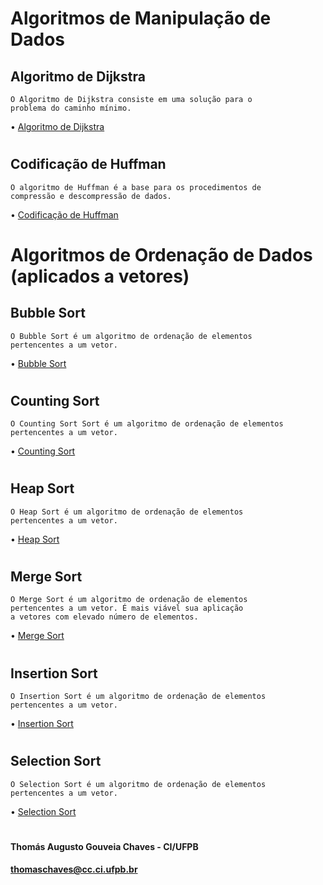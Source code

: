 # Algoritmos de Manipulação de Dados

## Algoritmo de Dijkstra
    O Algoritmo de Dijkstra consiste em uma solução para o
    problema do caminho mínimo.
    
   • [Algoritmo de Dijkstra](https://github.com/thmsagc/thms-ordenacao/tree/master/ALGORITMO%20DE%20DIJKSTRA)

#
## Codificação de Huffman
    O algoritmo de Huffman é a base para os procedimentos de
    compressão e descompressão de dados.
    
   • [Codificação de Huffman](https://github.com/thmsagc/ordenacaodedados/tree/master/CODIFICA%C3%87%C3%83O%20DE%20HUFFMAN)

# 
# Algoritmos de Ordenação de Dados (aplicados a vetores)
## Bubble Sort
    O Bubble Sort é um algoritmo de ordenação de elementos
    pertencentes a um vetor.
    
   • [Bubble Sort](https://github.com/thmsagc/thms-ordenacao/tree/master/BUBBLE%20SORT)

#
## Counting Sort
    O Counting Sort Sort é um algoritmo de ordenação de elementos
    pertencentes a um vetor.
    
   • [Counting Sort](https://github.com/thmsagc/ordenacaodedados/tree/master/COUNTING%20SORT)

#
## Heap Sort
    O Heap Sort é um algoritmo de ordenação de elementos
    pertencentes a um vetor.
    
   • [Heap Sort](https://github.com/thmsagc/thms-ordenacao/tree/master/HEAP%20SORT)

#
## Merge Sort
    O Merge Sort é um algoritmo de ordenação de elementos
    pertencentes a um vetor. É mais viável sua aplicação
    a vetores com elevado número de elementos.
    
   • [Merge Sort](https://github.com/thmsagc/thms-ordenacao/tree/master/MERGE%20SORT)

#
## Insertion Sort
    O Insertion Sort é um algoritmo de ordenação de elementos
    pertencentes a um vetor.
    
   • [Insertion Sort](https://github.com/thmsagc/ordenacaodedados/tree/master/INSERTION%20SORT)

#  
## Selection Sort
    O Selection Sort é um algoritmo de ordenação de elementos
    pertencentes a um vetor.
    
   • [Selection Sort](https://github.com/thmsagc/ordenacaodedados/tree/master/SELECTION%20SORT)

#    

#### Thomás Augusto Gouveia Chaves - CI/UFPB
#### thomaschaves@cc.ci.ufpb.br



